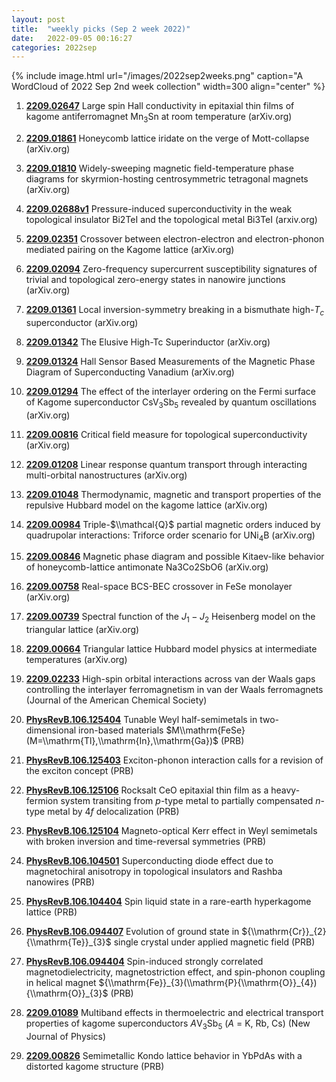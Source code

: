 ```yaml
---
layout: post
title:  "weekly picks (Sep 2 week 2022)"
date:   2022-09-05 00:16:27
categories: 2022sep
---
```


{% include image.html url="/images/2022sep2weeks.png" caption="A WordCloud of 2022 Sep 2nd week collection" width=300 align="center" %}



1. **[2209.02647](http://arxiv.org/abs/2209.02647)** Large spin Hall conductivity in epitaxial thin films of kagome antiferromagnet Mn$_3$Sn at room temperature (arXiv.org)

1. **[2209.01861](http://arxiv.org/abs/2209.01861)** Honeycomb lattice iridate on the verge of Mott-collapse (arXiv.org)

1. **[2209.01810](http://arxiv.org/abs/2209.01810)** Widely-sweeping magnetic field-temperature phase diagrams for skyrmion-hosting centrosymmetric tetragonal magnets (arXiv.org)

1. **[2209.02688v1](https://arxiv.org/abs/2209.02688v1)** Pressure-induced superconductivity in the weak topological insulator Bi2TeI and the topological metal Bi3TeI (arxiv.org)

1. **[2209.02351](http://arxiv.org/abs/2209.02351)** Crossover between electron-electron and electron-phonon mediated pairing on the Kagome lattice (arXiv.org)

1. **[2209.02094](http://arxiv.org/abs/2209.02094)** Zero-frequency supercurrent susceptibility signatures of trivial and topological zero-energy states in nanowire junctions (arXiv.org)

1. **[2209.01361](http://arxiv.org/abs/2209.01361)** Local inversion-symmetry breaking in a bismuthate high-$T_c$ superconductor (arXiv.org)

1. **[2209.01342](http://arxiv.org/abs/2209.01342)** The Elusive High-Tc Superinductor (arXiv.org)

1. **[2209.01324](http://arxiv.org/abs/2209.01324)** Hall Sensor Based Measurements of the Magnetic Phase Diagram of Superconducting Vanadium (arXiv.org)

1. **[2209.01294](http://arxiv.org/abs/2209.01294)** The effect of the interlayer ordering on the Fermi surface of Kagome superconductor CsV$_3$Sb$_5$ revealed by quantum oscillations (arXiv.org)

1. **[2209.00816](http://arxiv.org/abs/2209.00816)** Critical field measure for topological superconductivity (arXiv.org)

1. **[2209.01208](http://arxiv.org/abs/2209.01208)** Linear response quantum transport through interacting multi-orbital nanostructures (arXiv.org)

1. **[2209.01048](http://arxiv.org/abs/2209.01048)** Thermodynamic, magnetic and transport properties of the repulsive Hubbard model on the kagome lattice (arXiv.org)

1. **[2209.00984](http://arxiv.org/abs/2209.00984)** Triple-$\\mathcal{Q}$ partial magnetic orders induced by quadrupolar interactions: Triforce order scenario for UNi$_4$B (arXiv.org)

1. **[2209.00846](http://arxiv.org/abs/2209.00846)** Magnetic phase diagram and possible Kitaev-like behavior of honeycomb-lattice antimonate Na3Co2SbO6 (arXiv.org)

1. **[2209.00758](http://arxiv.org/abs/2209.00758)** Real-space BCS-BEC crossover in FeSe monolayer (arXiv.org)

1. **[2209.00739](http://arxiv.org/abs/2209.00739)** Spectral function of the $J_1-J_2$ Heisenberg model on the triangular lattice (arXiv.org)

1. **[2209.00664](http://arxiv.org/abs/2209.00664)** Triangular lattice Hubbard model physics at intermediate temperatures (arXiv.org)

1. **[2209.02233](http://arxiv.org/abs/2209.02233)** High-spin orbital interactions across van der Waals gaps controlling the interlayer ferromagnetism in van der Waals ferromagnets (Journal of the American Chemical Society)

1. **[PhysRevB.106.125404](https://link.aps.org/doi/10.1103/PhysRevB.106.125404)** Tunable Weyl half-semimetals in two-dimensional iron-based materials $M\\mathrm{FeSe} (M=\\mathrm{Tl},\\mathrm{In},\\mathrm{Ga})$ (PRB)

1. **[PhysRevB.106.125403](https://link.aps.org/doi/10.1103/PhysRevB.106.125403)** Exciton-phonon interaction calls for a revision of the exciton concept (PRB)

1. **[PhysRevB.106.125106](https://link.aps.org/doi/10.1103/PhysRevB.106.125106)** Rocksalt CeO epitaxial thin film as a heavy-fermion system transiting from $p$-type metal to partially compensated $n$-type metal by $4f$ delocalization (PRB)

1. **[PhysRevB.106.125104](https://link.aps.org/doi/10.1103/PhysRevB.106.125104)** Magneto-optical Kerr effect in Weyl semimetals with broken inversion and time-reversal symmetries (PRB)

1. **[PhysRevB.106.104501](https://link.aps.org/doi/10.1103/PhysRevB.106.104501)** Superconducting diode effect due to magnetochiral anisotropy in topological insulators and Rashba nanowires (PRB)

1. **[PhysRevB.106.104404](https://link.aps.org/doi/10.1103/PhysRevB.106.104404)** Spin liquid state in a rare-earth hyperkagome lattice (PRB)

1. **[PhysRevB.106.094407](https://link.aps.org/doi/10.1103/PhysRevB.106.094407)** Evolution of ground state in ${\\mathrm{Cr}}_{2}{\\mathrm{Te}}_{3}$ single crystal under applied magnetic field (PRB)

1. **[PhysRevB.106.094404](https://link.aps.org/doi/10.1103/PhysRevB.106.094404)** Spin-induced strongly correlated magnetodielectricity, magnetostriction effect, and spin-phonon coupling in helical magnet ${\\mathrm{Fe}}_{3}(\\mathrm{P}{\\mathrm{O}}_{4}){\\mathrm{O}}_{3}$ (PRB)

1. **[2209.01089](http://arxiv.org/abs/2209.01089)** Multiband effects in thermoelectric and electrical transport properties of kagome superconductors $A$V$_3$Sb$_5$ ($A$ = K, Rb, Cs) (New Journal of Physics)

1. **[2209.00826](http://arxiv.org/abs/2209.00826)** Semimetallic Kondo lattice behavior in YbPdAs with a distorted kagome structure (PRB)
